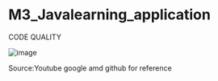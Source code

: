# M3_Javalearning_application

CODE QUALITY

![image](https://user-images.githubusercontent.com/85053703/158023690-f64379dd-faae-4ff5-ab24-6298f0671cee.png)


Source:Youtube  google amd github for reference


